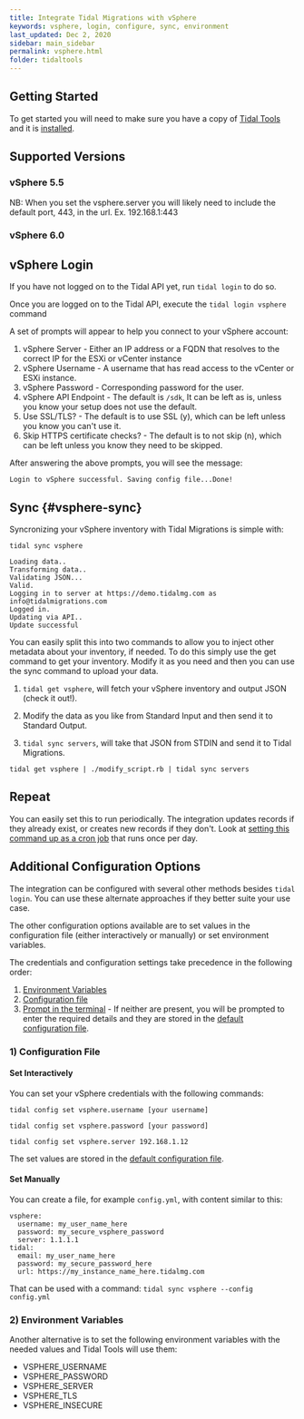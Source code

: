 ```yaml
---
title: Integrate Tidal Migrations with vSphere
keywords: vsphere, login, configure, sync, environment
last_updated: Dec 2, 2020
sidebar: main_sidebar
permalink: vsphere.html
folder: tidaltools
---
```

## Getting Started
To get started you will need to make sure you have a copy of [Tidal Tools](https://get.tidal.sh) and it is [installed](tidal-tools.html).

## Supported Versions
### vSphere 5.5
NB: When you set the vsphere.server you will likely need to include the default port, 443, in the url. Ex. 192.168.1:443
### vSphere 6.0

## vSphere Login
If you have not logged on to the Tidal API yet, run `tidal login` to do so.

Once you are logged on to the Tidal API, execute the `tidal login vsphere` command

A set of prompts will appear to help you connect to your vSphere account:

1. vSphere Server - Either an IP address or a FQDN that resolves to the correct IP for the ESXi or vCenter instance
2. vSphere Username - A username that has read access to the vCenter or ESXi instance.
3. vSphere Password - Corresponding password for the user.
4. vSphere API Endpoint - The default is `/sdk`, It can be left as is, unless you know your setup does not use the default.
5. Use SSL/TLS? - The default is to use SSL (y), which can be left unless you know you can't use it.
6. Skip HTTPS certificate checks? - The default is to not skip (n), which can be left unless you know they need to be skipped.

After answering the above prompts, you will see the message:

```
Login to vSphere successful. Saving config file...Done!
```

## Sync {#vsphere-sync}
Syncronizing your vSphere inventory with Tidal Migrations is simple with:

`tidal sync vsphere`

```
Loading data..
Transforming data..
Validating JSON...
Valid.
Logging in to server at https://demo.tidalmg.com as info@tidalmigrations.com
Logged in.
Updating via API..
Update successful
```

You can easily split this into two commands to allow you to inject other metadata about your inventory, if needed.
To do this simply use the get command to get your inventory.
Modify it as you need and then you can use the sync command to upload your data.

1. `tidal get vsphere`, will fetch your vSphere inventory and output JSON (check it out!).

2. Modify the data as you like from Standard Input and then send it to Standard Output.

3. `tidal sync servers`, will take that JSON from STDIN and send it to Tidal Migrations.

```
tidal get vsphere | ./modify_script.rb | tidal sync servers
```

## Repeat
You can easily set this to run periodically. The integration updates records if they already exist, or creates new records if they don't.
Look at [setting this command up as a cron job](https://www.digitalocean.com/community/tutorials/how-to-use-cron-to-automate-tasks-on-a-vps) that runs once per day.

## Additional Configuration Options
The integration can be configured with several other methods besides `tidal login`.
You can use these alternate approaches if they better suite your use case.

The other configuration options available are to set values in the configuration file (either interactively or manually) or set environment variables.

The credentials and configuration settings take precedence in the following order:

1. [Environment Variables](#2-environment-variables)
2. [Configuration file](#1-configuration-file)
3. [Prompt in the terminal](#vsphere-login) - If neither are present, you will be prompted to enter the required details and they are stored in the [default configuration file](/tidal-tools.html#configuration-file).

### 1) Configuration File

#### Set Interactively
You can set your vSphere credentials with the following commands:

`tidal config set vsphere.username [your username]`

`tidal config set vsphere.password [your password]`

`tidal config set vsphere.server 192.168.1.12`

The set values are stored in the [default configuration file](/tidal-tools.html#configuration-file).

#### Set Manually
You can create a file, for example `config.yml`, with content similar to this:

```
vsphere:
  username: my_user_name_here
  password: my_secure_vsphere_password
  server: 1.1.1.1
tidal:
  email: my_user_name_here
  password: my_secure_password_here
  url: https://my_instance_name_here.tidalmg.com
```
That can be used with a command: `tidal sync vsphere --config config.yml`

### 2) Environment Variables

Another alternative is to set the following environment variables with the needed values and Tidal Tools will use them:

- VSPHERE_USERNAME
- VSPHERE_PASSWORD
- VSPHERE_SERVER
- VSPHERE_TLS
- VSPHERE_INSECURE
